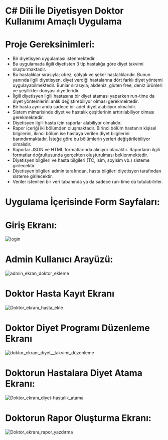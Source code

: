 # C# Dili İle Diyetisyen Doktor Kullanımı Amaçlı Uygulama

# Proje Gereksinimleri:

- Bir diyetisyen uygulaması istenmektedir. 
- Bu uygulamada ilgili diyetisten 3 tip hastalığa göre diyet takvimi oluşturmaktadır. 
- Bu hastalıklar sırasıyla; obez, çölyak ve şeker hastalıklarıdır. Bunun yanında ilgili diyetisyen, diyet verdiği hastalarına dört farklı diyet yöntemi uygulayabilmektedir. Bunlar sırasıyla; akdeniz, gluten free, deniz ürünleri ve yeşillikler dünyası diyetleridir. 
- İlgili diyetisyen ilgili hastasına bir diyet ataması yaparken run-time da diyet yöntemlerini anlık değiştirebiliyor olması gerekmektedir. 
- Bir hasta aynı anda sadece bir adet diyet alabiliyor olmalıdır. 
- Sistem mimarisinde diyet ve hastalık çeşitlerinin arttırılabiliyor olması gerekmektedir.
- Diyetisyen ilgili hasta için raporlar alabiliyor olmalıdır. 
- Rapor içeriği iki bölümden oluşmaktadır. Birinci bölüm hastanın kişisel bilgilerini, ikinci bölüm ise hastaya verilen diyet bilgilerini barındırmaktadır. İsteğe göre bu bölümlerin yerleri değiştirilebiliyor olmalıdır. 
- Raporlar JSON ve HTML formatlarında alınıyor olacaktır. Raporların ilgili formatlar doğrultusunda gerçekten oluşturulması beklenmektedir. 
- Diyetisyen bilgileri ve hasta bilgileri (TC, isim, soyisim vb.) sisteme girilecektir. 
- Diyetisyen bilgileri admin tarafından, hasta bilgileri diyetisyen tarafından sisteme girilecektir.
- Veriler istenilen bir veri tabanında ya da sadece run-time da tutulabilirler.  



# Uygulama İçerisinde Form Sayfaları:


# Giriş Ekranı:
![login](https://user-images.githubusercontent.com/84309668/183040017-b51067f9-7dc6-43a9-98cc-42b976b2d345.png)

# Admin Kullanıcı Arayüzü:
![admin_ekran_doktor_ekleme](https://user-images.githubusercontent.com/84309668/183040036-c462ad57-0486-4434-aeb6-9e9fd62a7f79.PNG)

# Doktor Hasta Kayıt Ekranı
![Doktor_ekranı_hasta_ekle](https://user-images.githubusercontent.com/84309668/183040090-7d69000a-e6c9-4ef7-a736-2fc2d924e5b2.PNG)

# Doktor Diyet Programı Düzenleme Ekranı
![doktor_ekranı_diyet__takvimi_düzenleme](https://user-images.githubusercontent.com/84309668/183040114-859b6f9b-edf6-413f-93db-f6b22155e801.PNG)

# Doktorun Hastalara Diyet Atama Ekranı:
![Doktor_ekranı_diyet-hastalık_atama](https://user-images.githubusercontent.com/84309668/183040156-e47092a1-864d-4569-bf0d-e50f9b5ae70d.PNG)

# Doktorun Rapor Oluşturma Ekranı:
![Doktor_ekranı_rapor_yazdırma](https://user-images.githubusercontent.com/84309668/183040170-d19ef224-f932-48c4-9069-158f892e98fc.PNG)






